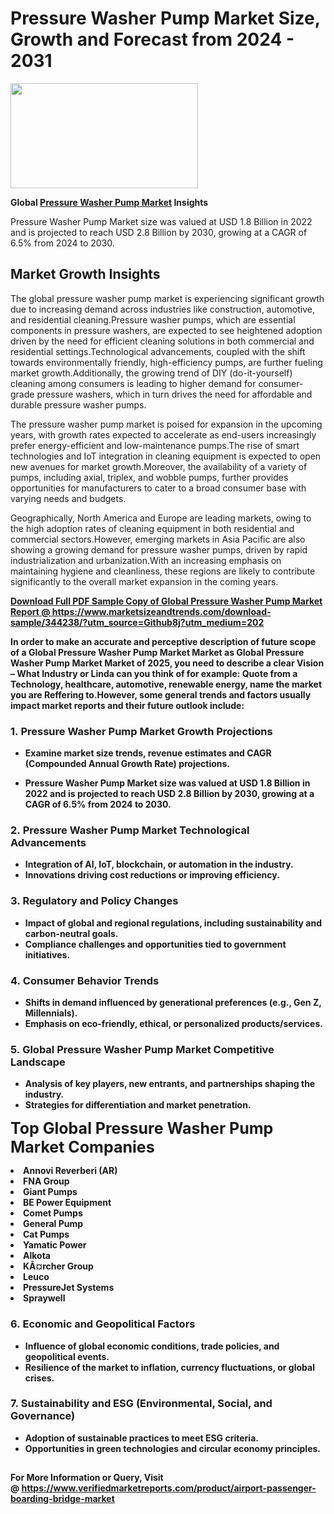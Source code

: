 <H1>Pressure Washer Pump Market Size, Growth and Forecast from 2024 - 2031</H1><img class="aligncenter size-medium wp-image-584254" src="https://thirdeyenews.in/wp-content/uploads/2024/09/Global-Market-Research-300x168.jpeg" alt="" width="300" height="168" /><p><strong>Global&nbsp;<a href="https://www.marketsizeandtrends.com/download-sample/344238/?utm_source=Github8j?utm_medium=202">Pressure Washer Pump Market</a> Insights</strong></p><p>Pressure Washer Pump Market size was valued at USD 1.8 Billion in 2022 and is projected to reach USD 2.8 Billion by 2030, growing at a CAGR of 6.5% from 2024 to 2030.</p><p><!DOCTYPE html> <html lang="en"> <head> <meta charset="UTF-8"> <meta name="viewport" content="width=device-width, initial-scale=1.0"> <title>Pressure Washer Pump Market Growth Insights</title> </head> <body> <h2>Market Growth Insights</h2> <p> The global pressure washer pump market is experiencing significant growth due to increasing demand across industries like construction, automotive, and residential cleaning.Pressure washer pumps, which are essential components in pressure washers, are expected to see heightened adoption driven by the need for efficient cleaning solutions in both commercial and residential settings.Technological advancements, coupled with the shift towards environmentally friendly, high-efficiency pumps, are further fueling market growth.Additionally, the growing trend of DIY (do-it-yourself) cleaning among consumers is leading to higher demand for consumer-grade pressure washers, which in turn drives the need for affordable and durable pressure washer pumps.</p> <p><strong><a href="download-sample-link"></a></strong></p> <p> The pressure washer pump market is poised for expansion in the upcoming years, with growth rates expected to accelerate as end-users increasingly prefer energy-efficient and low-maintenance pumps.The rise of smart technologies and IoT integration in cleaning equipment is expected to open new avenues for market growth.Moreover, the availability of a variety of pumps, including axial, triplex, and wobble pumps, further provides opportunities for manufacturers to cater to a broad consumer base with varying needs and budgets.</p> <p> Geographically, North America and Europe are leading markets, owing to the high adoption rates of cleaning equipment in both residential and commercial sectors.However, emerging markets in Asia Pacific are also showing a growing demand for pressure washer pumps, driven by rapid industrialization and urbanization.With an increasing emphasis on maintaining hygiene and cleanliness, these regions are likely to contribute significantly to the overall market expansion in the coming years.</p> <p><strong><a href="get-more-link"></p><p><span class=""><strong>Download Full PDF Sample Copy of Global Pressure Washer Pump Market Report</strong> @ <a href="https://www.marketsizeandtrends.com/download-sample/344238/?utm_source=Github8j?utm_medium=202" target="_blank">https://www.marketsizeandtrends.com/download-sample/344238/?utm_source=Github8j?utm_medium=202</a></span></p><p>In order to make an accurate and perceptive description of future scope of a Global&nbsp;Pressure Washer Pump Market Market as Global&nbsp;Pressure Washer Pump Market Market of 2025, you need to describe a clear Vision &ndash; What Industry or Linda can you think of for example: Quote from a Technology, healthcare, automotive, renewable energy, name the market you are Reffering to.However, some general trends and factors usually impact market reports and their future outlook include:</p><h3>1.&nbsp;<strong>Pressure Washer Pump Market Growth Projections</strong></h3><ul><li>Examine market size trends, revenue estimates and CAGR (Compounded Annual Growth Rate) projections.</li><li><p>Pressure Washer Pump Market size was valued at USD 1.8 Billion in 2022 and is projected to reach USD 2.8 Billion by 2030, growing at a CAGR of 6.5% from 2024 to 2030.</p></li></ul><h3>2.&nbsp;<strong>Pressure Washer Pump Market Technological Advancements</strong></h3><ul><li>Integration of AI, IoT, blockchain, or automation in the industry.</li><li>Innovations driving cost reductions or improving efficiency.</li></ul><h3>3.&nbsp;<strong>Regulatory and Policy Changes</strong></h3><ul><li>Impact of global and regional regulations, including sustainability and carbon-neutral goals.</li><li>Compliance challenges and opportunities tied to government initiatives.</li></ul><h3>4.&nbsp;<strong>Consumer Behavior Trends</strong></h3><ul><li>Shifts in demand influenced by generational preferences (e.g., Gen Z, Millennials).</li><li>Emphasis on eco-friendly, ethical, or personalized products/services.</li></ul><h3>5.&nbsp;<strong>Global Pressure Washer Pump Market Competitive Landscape</strong></h3><ul><li>Analysis of key players, new entrants, and partnerships shaping the industry.</li><li>Strategies for differentiation and market penetration.</li></ul><p data-pm-slice="1 1 []"><span style="color: inherit; font-family: inherit; font-size: 25px;">Top Global Pressure Washer Pump Market Companies</span></p><div class="" data-test-id=""><p><li>Annovi Reverberi (AR)</li><li> FNA Group</li><li> Giant Pumps</li><li> BE Power Equipment</li><li> Comet Pumps</li><li> General Pump</li><li> Cat Pumps</li><li> Yamatic Power</li><li> Alkota</li><li> KÃ¤rcher Group</li><li> Leuco</li><li> PressureJet Systems</li><li> Spraywell</li></p></div><h3>6.&nbsp;<strong>Economic and Geopolitical Factors</strong></h3><ul><li>Influence of global economic conditions, trade policies, and geopolitical events.</li><li>Resilience of the market to inflation, currency fluctuations, or global crises.</li></ul><h3>7.&nbsp;<strong>Sustainability and ESG (Environmental, Social, and Governance)</strong></h3><ul><li>Adoption of sustainable practices to meet ESG criteria.</li><li>Opportunities in green technologies and circular economy principles.</li></ul><h2><strong style="font-size: 14px;">For More Information or Query, Visit @&nbsp;</strong><a style="background-color: #ffffff; font-size: 14px;" href="https://www.marketsizeandtrends.com/report/pressure-washer-pump-market/" target="_blank">https://www.verifiedmarketreports.com/product/airport-passenger-boarding-bridge-market</a></h2>